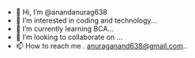 - 👋 Hi, I’m @anandanurag638
- 👀 I’m interested in coding and technology...
- 🌱 I’m currently learning BCA...
- 💞️ I’m looking to collaborate on ...
- 📫 How to reach me . anuraganand638@gmail.com..

<!---
anandanurag638/anandanurag638 is a ✨ special ✨ repository because its `README.md` (this file) appears on your GitHub profile.
You can click the Preview link to take a look at your changes.
--->
